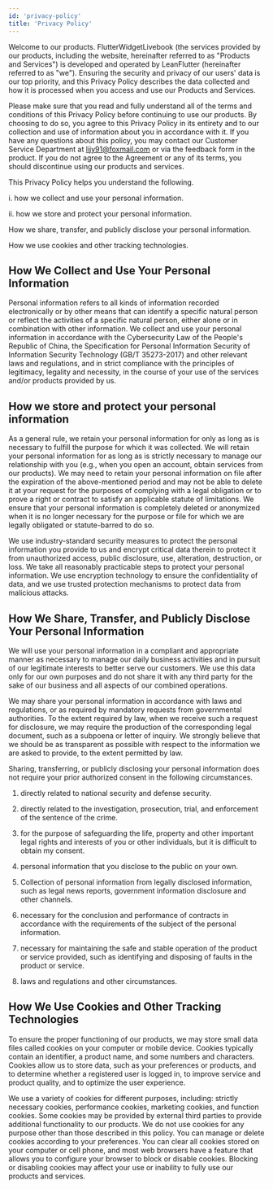 ```yaml
---
id: 'privacy-policy'
title: 'Privacy Policy'
--- 
```


Welcome to our products. FlutterWidgetLivebook (the services provided by our products, including the website, hereinafter referred to as "Products and Services") is developed and operated by LeanFlutter (hereinafter referred to as "we"). Ensuring the security and privacy of our users' data is our top priority, and this Privacy Policy describes the data collected and how it is processed when you access and use our Products and Services.

Please make sure that you read and fully understand all of the terms and conditions of this Privacy Policy before continuing to use our products. By choosing to do so, you agree to this Privacy Policy in its entirety and to our collection and use of information about you in accordance with it. If you have any questions about this policy, you may contact our Customer Service Department at lijy91@foxmail.com or via the feedback form in the product. If you do not agree to the Agreement or any of its terms, you should discontinue using our products and services.

This Privacy Policy helps you understand the following.

i. how we collect and use your personal information.

ii. how we store and protect your personal information.

How we share, transfer, and publicly disclose your personal information.

How we use cookies and other tracking technologies.

## How We Collect and Use Your Personal Information

Personal information refers to all kinds of information recorded electronically or by other means that can identify a specific natural person or reflect the activities of a specific natural person, either alone or in combination with other information. We collect and use your personal information in accordance with the Cybersecurity Law of the People's Republic of China, the Specification for Personal Information Security of Information Security Technology (GB/T 35273-2017) and other relevant laws and regulations, and in strict compliance with the principles of legitimacy, legality and necessity, in the course of your use of the services and/or products provided by us.

## How we store and protect your personal information

As a general rule, we retain your personal information for only as long as is necessary to fulfill the purpose for which it was collected. We will retain your personal information for as long as is strictly necessary to manage our relationship with you (e.g., when you open an account, obtain services from our products). We may need to retain your personal information on file after the expiration of the above-mentioned period and may not be able to delete it at your request for the purposes of complying with a legal obligation or to prove a right or contract to satisfy an applicable statute of limitations. We ensure that your personal information is completely deleted or anonymized when it is no longer necessary for the purpose or file for which we are legally obligated or statute-barred to do so.

We use industry-standard security measures to protect the personal information you provide to us and encrypt critical data therein to protect it from unauthorized access, public disclosure, use, alteration, destruction, or loss. We take all reasonably practicable steps to protect your personal information. We use encryption technology to ensure the confidentiality of data, and we use trusted protection mechanisms to protect data from malicious attacks.

## How We Share, Transfer, and Publicly Disclose Your Personal Information

We will use your personal information in a compliant and appropriate manner as necessary to manage our daily business activities and in pursuit of our legitimate interests to better serve our customers. We use this data only for our own purposes and do not share it with any third party for the sake of our business and all aspects of our combined operations.

We may share your personal information in accordance with laws and regulations, or as required by mandatory requests from governmental authorities. To the extent required by law, when we receive such a request for disclosure, we may require the production of the corresponding legal document, such as a subpoena or letter of inquiry. We strongly believe that we should be as transparent as possible with respect to the information we are asked to provide, to the extent permitted by law.

Sharing, transferring, or publicly disclosing your personal information does not require your prior authorized consent in the following circumstances.

1. directly related to national security and defense security.

2. directly related to the investigation, prosecution, trial, and enforcement of the sentence of the crime.

3. for the purpose of safeguarding the life, property and other important legal rights and interests of you or other individuals, but it is difficult to obtain my consent.

4. personal information that you disclose to the public on your own.

5. Collection of personal information from legally disclosed information, such as legal news reports, government information disclosure and other channels.

6. necessary for the conclusion and performance of contracts in accordance with the requirements of the subject of the personal information.

7. necessary for maintaining the safe and stable operation of the product or service provided, such as identifying and disposing of faults in the product or service.

9. laws and regulations and other circumstances.

## How We Use Cookies and Other Tracking Technologies

To ensure the proper functioning of our products, we may store small data files called cookies on your computer or mobile device. Cookies typically contain an identifier, a product name, and some numbers and characters. Cookies allow us to store data, such as your preferences or products, and to determine whether a registered user is logged in, to improve service and product quality, and to optimize the user experience.

We use a variety of cookies for different purposes, including: strictly necessary cookies, performance cookies, marketing cookies, and function cookies. Some cookies may be provided by external third parties to provide additional functionality to our products. We do not use cookies for any purpose other than those described in this policy. You can manage or delete cookies according to your preferences. You can clear all cookies stored on your computer or cell phone, and most web browsers have a feature that allows you to configure your browser to block or disable cookies. Blocking or disabling cookies may affect your use or inability to fully use our products and services.

 